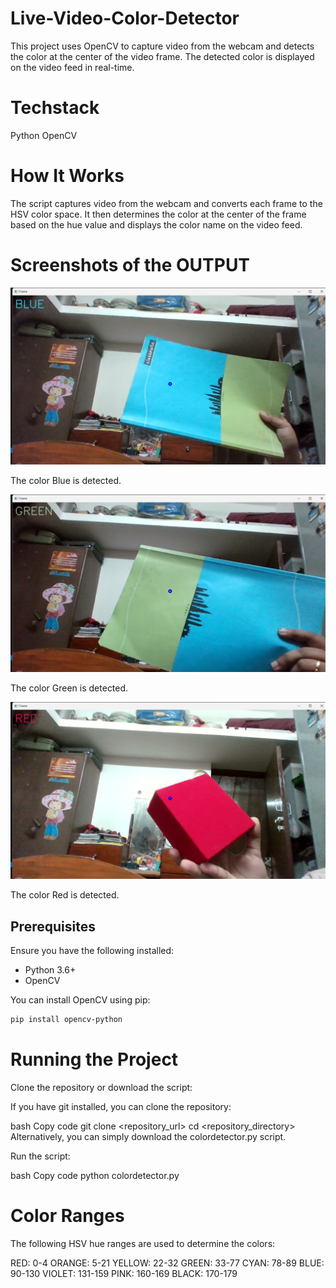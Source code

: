 # Live-Video-Color-Detector

This project uses OpenCV to capture video from the webcam and detects the color at the center of the video frame. The detected color is displayed on the video feed in real-time.

# Techstack
Python OpenCV

# How It Works
The script captures video from the webcam and converts each frame to the HSV color space. It then determines the color at the center of the frame based on the hue value and displays the color name on the video feed.

# Screenshots of the OUTPUT

![Blue](./assets/Blue.png)

The color Blue is detected.

![Green](./assets/Green.png)

The color Green is detected.

![Red](./assets/Red.png)

The color Red is detected. 

## Prerequisites

Ensure you have the following installed:
- Python 3.6+
- OpenCV

You can install OpenCV using pip:
```bash
pip install opencv-python
```
# Running the Project
Clone the repository or download the script:

If you have git installed, you can clone the repository:

bash
Copy code
git clone <repository_url>
cd <repository_directory>
Alternatively, you can simply download the colordetector.py script.

Run the script:

bash
Copy code
python colordetector.py

# Color Ranges
The following HSV hue ranges are used to determine the colors:

RED: 0-4
ORANGE: 5-21
YELLOW: 22-32
GREEN: 33-77
CYAN: 78-89
BLUE: 90-130
VIOLET: 131-159
PINK: 160-169
BLACK: 170-179
